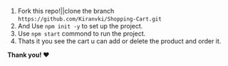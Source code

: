 1. Fork this repo!||clone the branch `https://github.com/Kiranvki/Shopping-Cart.git`
1. And Use `npm init -y` to set up the project.
1. Use `npm start` commond to run the project.
1. Thats it you see the cart u can add or delete the product and order it.


__Thank you! ❤️__
